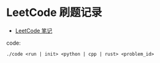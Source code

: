 # LeetCode 刷题记录

- [LeetCode 笔记](obsidian://open?vault=%E7%AC%94%E8%AE%B0&file=%E7%AE%97%E6%B3%95%2F%E5%88%B7%E9%A2%98%2F%E5%90%84%E7%A7%8D%E5%88%B7%E9%A2%98)

code:

```
./code <run | init> <python | cpp | rust> <problem_id>
```